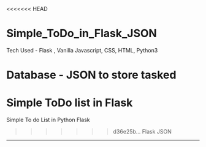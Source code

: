 <<<<<<< HEAD
# Simple_ToDo_in_Flask_JSON

Tech Used - Flask , Vanilla Javascript, CSS, HTML, Python3 


Database - JSON to store tasked
=======
# Simple ToDo list in Flask
Simple To do List in Python Flask 
>>>>>>> d36e25b... Flask JSON
****